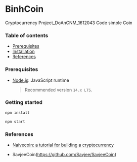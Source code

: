 # BinhCoin
Cryptocurrency Project_DoAnCNM_1612043
Code simple Coin
### Table of contents

- [Prerequisites](#prerequisites)
- [Installation](#installation)
- [References](#references)

### Prerequisites

- [Node.js](https://nodejs.org/en/download): JavaScript runtime
  
  > Recommended version `14.x LTS`.

### Getting started

```sh
npm install
```
```sh
npm start
```

### References


- [Naivecoin: a tutorial for building a cryptocurrency](https://lhartikk.github.io)

- SavjeeCoin(https://github.com/Savjee/SavjeeCoin)